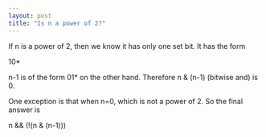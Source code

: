 ```yaml
---
layout: post
title: "Is n a power of 2?"
---
```


If n is a power of 2, then we know it has only one set bit. It has the form

10\*

n-1 is of the form 01\* on the other hand. Therefore n & (n-1) (bitwise and) is 0.

One exception is that when n=0, which is not a power of 2. So the final answer is

n && (!(n & (n-1)))
